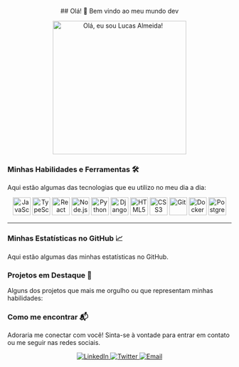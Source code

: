 <p align="center">
  ## Olá! 👋 Bem vindo ao meu mundo dev
</p>
<p align="center">
  <a href="https://master.d1vj8jvaw2xgu6.amplifyapp.com/pt">
    <img src="https://media1.giphy.com/media/v1.Y2lkPTc5MGI3NjExcm03aTZ5OXo3enh0bWw5bDNnbWNtM3YwbWg4d3YwNmxvMjBmb3gzayZlcD12MV9pbnRlcm5hbF9naWZfYnlfaWQmY3Q9Zw/l0HlMURBbyUqF0XQI/giphy.gif" alt="Olá, eu sou Lucas Almeida!" width="300"/>
  </a>
</p>

### Minhas Habilidades e Ferramentas 🛠️

Aqui estão algumas das tecnologias que eu utilizo no meu dia a dia:

<p align="center">
  <img src="[https://cdn.jsdelivr.net/gh/devicons/devicon/icons/javascript/javascript-original.svg](https://cdn.jsdelivr.net/gh/devicons/devicon/icons/javascript/javascript-original.svg)" alt="JavaScript" width="40" height="40"/>
  <img src="[https://cdn.jsdelivr.net/gh/devicons/devicon/icons/typescript/typescript-original.svg](https://cdn.jsdelivr.net/gh/devicons/devicon/icons/typescript/typescript-original.svg)" alt="TypeScript" width="40" height="40"/>
  <img src="[https://cdn.jsdelivr.net/gh/devicons/devicon/icons/react/react-original-wordmark.svg](https://cdn.jsdelivr.net/gh/devicons/devicon/icons/react/react-original-wordmark.svg)" alt="React" width="40" height="40"/>
  <img src="[https://cdn.jsdelivr.net/gh/devicons/devicon/icons/nodejs/nodejs-original-wordmark.svg](https://cdn.jsdelivr.net/gh/devicons/devicon/icons/nodejs/nodejs-original-wordmark.svg)" alt="Node.js" width="40" height="40"/>
  <img src="[https://cdn.jsdelivr.net/gh/devicons/devicon/icons/python/python-original.svg](https://cdn.jsdelivr.net/gh/devicons/devicon/icons/python/python-original.svg)" alt="Python" width="40" height="40"/>
  <img src="[https://cdn.jsdelivr.net/gh/devicons/devicon/icons/django/django-plain.svg](https://cdn.jsdelivr.net/gh/devicons/devicon/icons/django/django-plain.svg)" alt="Django" width="40" height="40"/>
  <img src="[https://cdn.jsdelivr.net/gh/devicons/devicon/icons/html5/html5-original-wordmark.svg](https://cdn.jsdelivr.net/gh/devicons/devicon/icons/html5/html5-original-wordmark.svg)" alt="HTML5" width="40" height="40"/>
  <img src="[https://cdn.jsdelivr.net/gh/devicons/devicon/icons/css3/css3-original-wordmark.svg](https://cdn.jsdelivr.net/gh/devicons/devicon/icons/css3/css3-original-wordmark.svg)" alt="CSS3" width="40" height="40"/>
  <img src="[https://cdn.jsdelivr.net/gh/devicons/devicon/icons/git/git-original-wordmark.svg](https://cdn.jsdelivr.net/gh/devicons/devicon/icons/git/git-original-wordmark.svg)" alt="Git" width="40" height="40"/>
  <img src="[https://cdn.jsdelivr.net/gh/devicons/devicon/icons/docker/docker-original-wordmark.svg](https://cdn.jsdelivr.net/gh/devicons/devicon/icons/docker/docker-original-wordmark.svg)" alt="Docker" width="40" height="40"/>
  <img src="[https://cdn.jsdelivr.net/gh/devicons/devicon/icons/postgresql/postgresql-original-wordmark.svg](https://cdn.jsdelivr.net/gh/devicons/devicon/icons/postgresql/postgresql-original-wordmark.svg)" alt="PostgreSQL" width="40" height="40"/>
  </p>

---

### Minhas Estatísticas no GitHub 📈

Aqui estão algumas das minhas estatísticas no GitHub.


### Projetos em Destaque 🌟

Alguns dos projetos que mais me orgulho ou que representam minhas habilidades:


### Como me encontrar 📬

Adoraria me conectar com você! Sinta-se à vontade para entrar em contato ou me seguir nas redes sociais.

<p align="center">
  <a href="[https://linkedin.com/in/SEU_USUARIO_LINKEDIN](https://linkedin.com/in/SEU_USUARIO_LINKEDIN)" target="_blank">
    <img src="[https://img.shields.io/badge/-LinkedIn-0077B5?style=for-the-badge&logo=linkedin&logoColor=white](https://img.shields.io/badge/-LinkedIn-0077B5?style=for-the-badge&logo=linkedin&logoColor=white)" alt="LinkedIn">
  </a>
  <a href="[https://twitter.com/SEU_USUARIO_TWITTER](https://twitter.com/SEU_USUARIO_TWITTER)" target="_blank">
    <img src="[https://img.shields.io/badge/-Twitter-1DA1F2?style=for-the-badge&logo=twitter&logoColor=white](https://img.shields.io/badge/-Twitter-1DA1F2?style=for-the-badge&logo=twitter&logoColor=white)" alt="Twitter">
  </a>
  <a href="mailto:SEU_EMAIL@exemplo.com" target="_blank">
    <img src="[https://img.shields.io/badge/-Email-D14836?style=for-the-badge&logo=gmail&logoColor=white](https://img.shields.io/badge/-Email-D14836?style=for-the-badge&logo=gmail&logoColor=white)" alt="Email">
  </a>
  </p>
